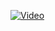 [![Video](https://img.youtube.com/vi/5UkLZJAetw4/0.jpg)](https://www.youtube.com/watch?v=5UkLZJAetw4)
